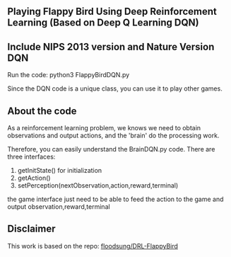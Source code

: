 
## Playing Flappy Bird Using Deep Reinforcement Learning (Based on Deep Q Learning DQN)

## Include NIPS 2013 version and Nature Version DQN


Run the code: python3 FlappyBirdDQN.py

Since the DQN code is a unique class, you can use it to play other games.


## About the code

As a reinforcement learning problem, we knows we need to obtain observations and output actions, and the 'brain' do the processing work.

Therefore, you can easily understand the BrainDQN.py code. There are three interfaces:

1. getInitState() for initialization
2. getAction()
3. setPerception(nextObservation,action,reward,terminal)

the game interface just need to be able to feed the action to the game and output observation,reward,terminal


## Disclaimer
This work is based on the repo: [floodsung/DRL-FlappyBird](https://github.com/floodsung/DRL-FlappyBird.git)

